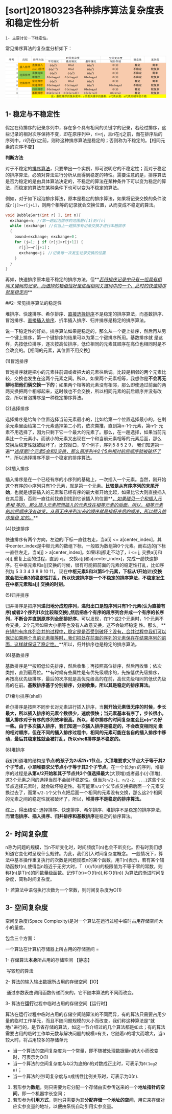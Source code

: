# [sort]20180323各种排序算法复杂度表和稳定性分析

```
1- 主要讨论一下稳定性。

```



常见排序算法的复杂度分析如下：

![](.//排序复杂度表.png)



## 1- 稳定与不稳定性

假定在待排序的记录序列中，存在多个具有相同的关键字的记录，若经过排序，这些记录的相对次序保持不变，即在原序列中，ri=rj，且ri在rj之前，而在排序后的序列中，ri仍在rj之前，则称这种排序算法是稳定的；否则称为不稳定的。【相同元素的次序不变】



**判断方法**

对于不稳定的[排序算法](http://baike.baidu.com/view/297739.htm)，只要举出一个实例，即可说明它的不稳定性；而对于稳定的排序算法，必须对算法进行分析从而得到稳定的特性。需要注意的是，排序算法是否为稳定的是由具体算法决定的，不稳定的算法在某种条件下可以变为稳定的算法，而稳定的算法在某种条件下也可以变为不稳定的算法。

例如，对于如下起泡排序算法，原本是稳定的排序算法，如果将记录交换的条件改成`r[j]>=r[j+1]`，则两个相等的记录就会交换位置，从而变成不稳定的算法。

```cpp
void BubbleSort(int r[ ], int n){
  exchange=n; //第一趟起泡排序的范围是r[1]到r[n]
  while (exchange) //仅当上一趟排序有记录交换才进行本趟排序
  {
    bound=exchange; exchange=0；
    for (j=1; j if (r[j]>r[j+1]) {
      r[j]←→r[j+1]；
      exchange=j； //记录每一次发生记录交换的位置
    }
  }	
}
```

再如，快速排序原本是不稳定的排序方法，但**<u>*若待排序记录中只有一组具有相同关键码的记录，而选择的轴值恰好是这组相同关键码中的一个，此时的快速排序就是稳定的*</u>**



##2- 常见排序算法的稳定性

堆排序、快速排序、希尔排序、[直接选择排序](http://baike.baidu.com/view/3632419.htm)不是稳定的排序算法，而基数排序、冒泡排序、[直接插入排序](http://baike.baidu.com/view/1193395.htm)、折半插入排序、归并排序是稳定的排序算法。

说一下稳定性的好处。排序算法如果是稳定的，那么从一个键上排序，然后再从另一个键上排序，第一个键排序的结果可以为第二个键排序所用。基数排序就 是这样，先按低位排序，逐次按高位排序，低位相同的元素其顺序在高位也相同时是不会改变的。【相同的元素，其位置不用交换】



(1)冒泡排序

冒泡排序就是把小的元素往前调或者把大的元素往后调。比较是相邻的两个元素比较，交换也发生在这两个元素之间。所以，如果两个元素相等，我想你是**不会再无 聊地把他们俩交换一下的**；如果两个相等的元素没有相邻，那么即使通过前面的两两交换把两个相邻起来，这时候也不会交换，所以相同元素的前后顺序并没有改 变，所以冒泡排序是一种稳定排序算法。

(2)选择排序

选择排序是给每个位置选择当前元素最小的，比如给第一个位置选择最小的，在剩余元素里面给第二个元素选择第二小的，依次类推，直到第n-1个元素，第n个 元素不用选择了，因为只剩下它一个最大的元素了。那么，在一趟选择，如果当前元素比一个元素小，而该小的元素又出现在一个和当前元素相等的元素后面，那么 交换后稳定性就被破坏了。比较拗口，举个例子，序列5 8 5 2 9， 我们知道第一遍**<u>*选择第1个元素5会和2交换，那么原序列中2个5的相对前后顺序就被破坏了*</u>**，所以选择排序不是一个稳定的排序算法。

(3)插入排序

插入排序是在一个已经有序的小序列的基础上，一次插入一个元素。当然，刚开始这个有序的小序列只有1个元素，就是第一个元素。**比较是从有序序列的末尾开始**，也就是想要插入的元素和已经有序的最大者开始比起，如果比它大则直接插入在其后面，否则一直往前找直到找到它该插入的位置**<u>*。如果碰见一个和插入元素相 等的，那么插入元素把想插入的元素放在相等元素的后面。所以，相等元素的前后顺序没有改变，从原无序序列出去的顺序就是排好序后的顺序，所以插入排序是稳 定的。*</u>**

(4)快速排序

快速排序有两个方向，左边的i下标一直往右走，当a[i] <= a[center_index]，其中center_index是中枢元素的数组下标，一般取为数组第0个元素。而右边的j下标一直往左走，当a[j] > a[center_index]。如果i和j都走不动了，i <= j, 交换a[i]和a[j],重复上面的过程，直到i>j。 交换a[j]和a[center_index]，完成一趟快速排序。在中枢元素和a[j]交换的时候，很有可能把前面的元素的稳定性打乱，比如序列为 5 3 3 4 3 8 9 10 11， 现在**中枢元素5和3(第5个元素，下标从1开始计)交换就会把元素3的稳定性打乱，所以快速排序是一个不稳定的排序算法，不稳定发生在中枢元素和a[j] 交换的时刻。**

(5)归并排序

归并排序是把序列**递归地分成短序列，递归出口是短序列只有1个元素(认为直接有序)或者2个序列(1次比较和交换),然后把各个有序的段序列合并成一个有序的长序列，不断合并直到原序列全部排好序**。可以发现，在1个或2个元素时，1个元素不会交换，2个元素如果大小相等也没有人故意交换，这不会破坏稳定 性。那么，**<u>在短的有序序列合并的过程中，稳定是是否受到破坏？没有，合并过程中我们可以保证如果两个当前元素相等时，我们把处在前面的序列的元素保存在结果序列的前面，这样就保证了稳定性。</u>**所以，归并排序也是稳定的排序算法。

(6)基数排序

基数排序是**按照低位先排序，然后收集；再按照高位排序，然后再收集；依次类推，直到最高位。**有时候有些属性是有优先级顺序的，先按低优先级排序，再按高优先级排序，最后的次序就是高优先级高的在前，高优先级相同的低优先级高的在前。**基数排序基于分别排序，分别收集，所以其是稳定的排序算法。**

(7)希尔排序(shell)

希尔排序是按照不同步长对元素进行插入排序，当**刚开始元素很无序的时候，步长最大，所以插入排序的元素个数很少，速度很快；当元素基本有序了，步长很小， 插入排序对于有序的序列效率很高。所以，希尔排序的时间复杂度会比o(n^2)好一些。**由于多次插入排序，我们知道一次插入排序是稳定的，不会改变相同元 素的相对顺序，但**在不同的插入排序过程中，相同的元素可能在各自的插入排序中移动，最后其稳定性就会被打乱，所以shell排序是不稳定的。**

(8)堆排序

我们知道堆的结构是**节点i的孩子为2*i和2*i+1节点，大顶堆要求父节点大于等于其2个子节点，小顶堆要求父节点小于等于其2个子节点**。在一个长为n 的序列，堆排序的过程是**从第n/2开始和其子节点共3个值选择最大**(大顶堆)或者最小(小顶堆),这3个元素之间的选择当然不会破坏稳定性。但当为`n/2-1, n/2-2, ...1`这些个父节点选择元素时，就会破坏稳定性。有可能第`n/2`个父节点交换把后面一个元素交换过去了，而第`n/2-1`个父节点把后面一个相同的元素没有交换，那么这2个相同的元素之间的稳定性就被破坏了。所以，**堆排序不是稳定的排序算法。**

综上，得出结论: 选择排序、快速排序、希尔排序、堆排序不是稳定的排序算法，而**冒泡排序、插入排序、归并排序和基数排序**是稳定的排序算法。



## 2- 时间复杂度

​	n称为问题的规模，当n不断变化时，时间频度T(n)也会不断变化。但有时我们想知道它变化时呈现什么规律。为此，我们引入时间复杂度概念。 一般情况下，算法中基本操作重复执行的次数是问题规模n的某个函数，用T(n)表示，若有某个辅助函数f(n),使得当n趋近于无穷大时，T（n)/f(n)的极限值为不等于零的常数，则称f(n)是T(n)的同数量级函数。记作T(n)=Ｏ(f(n)),称Ｏ(f(n)) 为算法的渐进时间复杂度，简称时间复杂度。



1- 若算法中语句执行次数为一个常数，则时间复杂度为O(1)





## 3- 空间复杂度

空间复杂度(Space Complexity)是对一个算法在运行过程中临时占用存储空间大小的量度。

包含三个方面：

一个算法在计算机存储器上所占用的存储空间 = 

1- 存储算法**本身**所占用的存储空间 【静态】

​	写较短的算法

2- 算法的输入输出数据所占用的存储空间【IO】 

​	通过参数表由调用函数传递而来的，它不随本算法的不同而改变。

3- 算法在**运行**过程中临时占用的存储空间【运行时】

​	算法在运行过程中临时占用的存储空间随算法的不同而异，有的算法只需要占用少量的临时工作单元，而且不随问题规模的大小而改变，我们称这种算法是“就地/"进行的，是节省存储的算法，如这一节介绍过的几个算法都是如此；有的算法需要占用的临时工作单元数与解决问题的规模n有关，它随着n的增大而增大，当n较大时，将占用较多的存储单元



- 当一个算法的空间复杂度为一个常量，即不随被处理数据量n的大小而改变时，可表示为O(1)
- 当一个算法的空间复杂度与以2为底的n的对数成正比时，可表示为`0(1og2 n)`；
- 当一个算法的空I司复杂度与n成线性比例关系时，可表示为0(n).



1.  若形参为**数组**，则只需要为它分配一个存储由实参传送来的一个**地址指针的空间**，即一个机器字长空间；
2. 若形参为**引用方式**，则也只需要为其**分配存储一个地址的空间**，用它来存储对应实参变量的地址，以便由系统自动引用实参变量。



